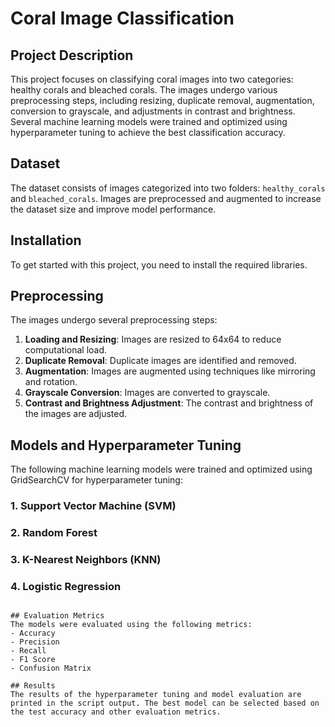 # Coral Image Classification

## Project Description
This project focuses on classifying coral images into two categories: healthy corals and bleached corals. The images undergo various preprocessing steps, including resizing, duplicate removal, augmentation, conversion to grayscale, and adjustments in contrast and brightness. Several machine learning models were trained and optimized using hyperparameter tuning to achieve the best classification accuracy.

## Dataset
The dataset consists of images categorized into two folders: `healthy_corals` and `bleached_corals`. Images are preprocessed and augmented to increase the dataset size and improve model performance.

## Installation
To get started with this project, you need to install the required libraries.

## Preprocessing
The images undergo several preprocessing steps:

1. **Loading and Resizing**: Images are resized to 64x64 to reduce computational load.
2. **Duplicate Removal**: Duplicate images are identified and removed.
3. **Augmentation**: Images are augmented using techniques like mirroring and rotation.
4. **Grayscale Conversion**: Images are converted to grayscale.
5. **Contrast and Brightness Adjustment**: The contrast and brightness of the images are adjusted.

## Models and Hyperparameter Tuning
The following machine learning models were trained and optimized using GridSearchCV for hyperparameter tuning:

### 1. Support Vector Machine (SVM)
### 2. Random Forest
### 3. K-Nearest Neighbors (KNN)
### 4. Logistic Regression

```

## Evaluation Metrics
The models were evaluated using the following metrics:
- Accuracy
- Precision
- Recall
- F1 Score
- Confusion Matrix

## Results
The results of the hyperparameter tuning and model evaluation are printed in the script output. The best model can be selected based on the test accuracy and other evaluation metrics.

